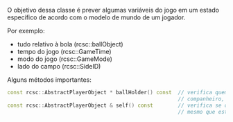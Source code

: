 O objetivo dessa classe é prever algumas variáveis do jogo em um estado específico de acordo com o modelo de mundo de um jogador.

Por exemplo:
- tudo relativo à bola (rcsc::ballObject)
- tempo do jogo (rcsc::GameTime)
- modo do jogo (rcsc::GameMode)
- lado do campo (rcsc::SideID)

Alguns métodos importantes:

```cpp
const rcsc::AbstractPlayerObject * ballHolder() const  // verifica quem está com a bola, adversário ou
                                                       // companheiro, e retorna a referência do jogador
const rcsc::AbstractPlayerObject & self() const        // verifica se o jogador a ser interagido não é o
                                                       // mesmo que está com a bola
```

